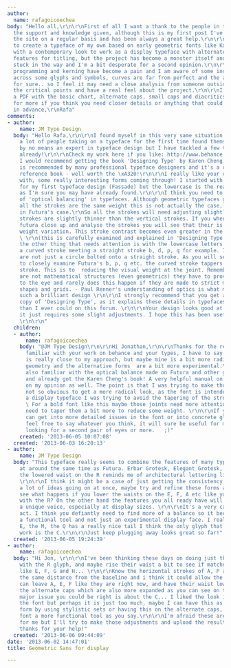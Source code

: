 ```yaml
---
author:
  name: rafagoicoechea
body: "Hello all,\r\n\r\nFirst of all I want a thank to the people in this forum for
  the support and knowledge given, although this is my first post I've been consulting
  the site on a regular basis and has been always a great help.\r\n\r\nI was trying
  to create a typeface of my own based on early geometric fonts like Kabel or Futura
  with a contemporary look to work as a display typeface with alternate glyphs and
  features for titling, but the project has become a monster itself and I'm getting
  stuck in the way and I'm a bit desperate for a second opinion.\r\n\r\nOpen type
  programming and kerning have become a pain and I am aware of some inconsistency
  across some glyphs and symbols, curves are far from perfect and the are more problems
  for sure.. so I feel it may need a close analysis from someone outside to get to
  the critical points and have a real feel about the project.\r\n\r\nI have attached
  a PDF with the basic chart, alternate caps, small caps and diacritics. Please ask
  for more if you think you need closer details or anything that could help.\r\n\r\nThanks
  in advance,\r\nRafa"
comments:
- author:
    name: JM Type Design
  body: "Hello Rafa,\r\n\r\nI found myself in this very same situation as I think
    a lot of people taking on a typeface for the first time found themselves. \r\n\r\nI'm
    by no means an expert in typeface design but I have tackled a few typeface projects
    already!\r\n\r\nCheck my work here if you like: http://www.behance.net/jonathanmartin\r\n\r\nFirstly
    I would recommend getting the book 'Designing Type' by Karen Cheng. This book
    is recommended by many professional typeface designers and it's a really excellent
    reference book - well worth the \xA320!\r\n\r\nI really like your design to begin
    with, some really interesting forms coming through! I started with a geometric
    for my first typeface design (Fassade) but the lowercase is the really challenge
    as I'm sure you may have already found.\r\n\r\nI think you need to be made aware
    of 'optical balancing' in typefaces. Although geometric typefaces give the impression
    all the strokes are the same weight this is not actually the case, certainly not
    in Futura's case.\r\nSo all the strokes will need adjusting slightly: the horizontal
    strokes are slightly thinner than the vertical strokes. If you where to look at
    futura close up and analyse the strokes you will see that their is a slight stroke
    weight variation. This stroke contrast becomes even greater in the bolder weights.
    \ \r\n(this is carefully examined and explained in 'Designing Type' book.)\r\n\r\nSecondly
    the other thing that needs attention is with the lowercase letters that contain
    a curved stroke meeting a straight stroke b, d, p, q for example. In Futura these
    are not just a circle bolted onto a straight stroke. As you will see if you were
    to closely examine Futura's b, p, q etc. the curved stroke tappers into the straight
    stroke. This is to  reducing the visual weight at the joint. Remember that typefaces
    are not mathematical structures (even geometrics) they have to prove themselves
    to the eye and rarely does this happen if they are made to strict mathematical
    shapes and grids. - Paul Renner's understanding of optics is what makes Futura
    such a brilliant design \r\n\r\nI strongly recommend that you get a hold of a
    copy of 'Designing Type', as it explains these details in typefaces much better
    than I ever could on this forum. \r\n\r\nYour design looks good at the moment
    it just requires some slight adjustments. I hope this has been useful. \r\n\r\nJonathan
    \r\n\r\n"
  children:
  - author:
      name: rafagoicoechea
    body: "@JM Type Design\r\n\r\nHi Jonathan,\r\n\r\nThanks for the reply! I am already
      familiar with your work on behance and your types, I have to say Fassade project
      is really close to my approach, but maybe mine is a bit more radical in embracing
      geometry and the alternative forms  are a bit more experimental.\r\n\r\nI am
      also familiar with the optical balance made on Futura and other geometric types,
      and already got the Karen Cheng's book! A very helpful manual on typedesign
      on my opinion as well. The point is that I was trying to make those adjustments
      not so obvious to get a more radical look, as the font is intended to work as
      a display typeface I was trying to avoid the tapering of the stroke more subtle.
      \ For a bold font like this maybe those joints need more attention and I will
      need to taper them a bit more to reduce some weight. \r\n\r\nIf you think you
      can get into more detailed issues in the font or into concrete glyphs problems
      feel free to say whatever you think, it will sure be useful for me as I was
      looking for a second pair of eyes or more.   ;)"
    created: '2013-06-05 10:07:08'
  created: '2013-06-03 16:20:13'
- author:
    name: JM Type Design
  body: "This typeface really seems to combine the features of many typeface released
    at around the same time as Futura. Erbar Grotesk, Elegant Grotesk, Kabel, and
    the lowered waist on the R reminds me of architectural lettering like Neutraface.
    \r\n\r\nI think it might be a case of just getting the consistency right. There
    a lot of ideas going on at once, maybe try and refine these forms abit. For example
    see what happens if you lower the waists on the E, F, A etc like you have done
    with the R? On the other hand the features you all ready have will give each letter
    a unique voice, especially at display sizes. \r\n\r\nIt's a very careful balancing
    act. I think you defiantly need to find more of a balance so it becomes more of
    a functional tool and not just an experimental display face. I really like the
    E, the M, the Q has a really nice tail I think the only glyph that doesn't quite
    work is the C.\r\n\r\nJust keep plugging away looks great so far!"
  created: '2013-06-05 19:24:39'
- author:
    name: rafagoicoechea
  body: "Hi Jon, \r\n\r\nI've been thinking these days on doing just the opposite
    with the R glyph, and maybe rise their waist a bit to see if matches other glyphs
    like E, F, G and H... \r\n\r\nKnow the horizontal strokes of A, P and R have almost
    the same distance from the baseline and i think it could allow the trick so i
    can leave A, E, F like they are right now, and have their waist lowered only for
    the alternate caps which are also more expanded as you can see on the PDF.\r\n\r\nAnother
    major issue you could be right is about the C... I liked the look it gives to
    the font but perhaps it is just too much, maybe I can have this as an alternative
    form by using stylistic sets or having this on the alternate caps, and make the
    font a more functional tool as you say.\r\n\r\nI'm afraid these are busy days
    for me but I'll try to make those adjustments and upload the results asap.\r\n\r\nMany
    thanks for your help!"
  created: '2013-06-06 09:44:09'
date: '2013-06-02 14:47:01'
title: Geometric Sans for display

---
```


